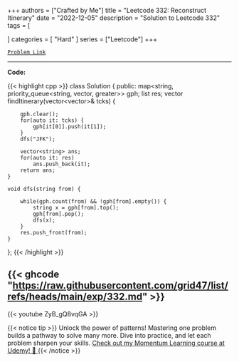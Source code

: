 
+++
authors = ["Crafted by Me"]
title = "Leetcode 332: Reconstruct Itinerary"
date = "2022-12-05"
description = "Solution to Leetcode 332"
tags = [
    
]
categories = [
    "Hard"
]
series = ["Leetcode"]
+++



[`Problem Link`](https://leetcode.com/problems/reconstruct-itinerary/description/)

---

**Code:**

{{< highlight cpp >}}
class Solution {
public:
    map<string, priority_queue<string, vector<string>, greater<string>>> gph;
    list<string> res;
    vector<string> findItinerary(vector<vector<string>>& tcks) {

        gph.clear();
        for(auto it: tcks) {
            gph[it[0]].push(it[1]);
        }
        dfs("JFK");

        vector<string> ans;
        for(auto it: res)
            ans.push_back(it);
        return ans;
    }
    
    void dfs(string from) {

        while(gph.count(from) && !gph[from].empty()) {
            string x = gph[from].top();
            gph[from].pop();
            dfs(x);
        }
        res.push_front(from);        
    }
};
{{< /highlight >}}

{{< ghcode "https://raw.githubusercontent.com/grid47/list/refs/heads/main/exp/332.md" >}}
---
{{< youtube ZyB_gQ8vqGA >}}

{{< notice tip >}}
Unlock the power of patterns! Mastering one problem builds a pathway to solve many more. Dive into practice, and let each problem sharpen your skills. [Check out my Momentum Learning course at Udemy! 🚀 ](https://www.udemy.com/course/algorithms-and-data-structures-in-cpp/)
{{< /notice >}}

